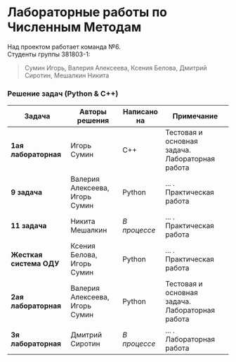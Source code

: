Лабораторные работы по Численным Методам
========

Над проектом работает команда №6.  
Студенты группы 381803-1:  
> Сумин Игорь, Валерия Алексеева, Ксения Белова, Дмитрий Сиротин, Мешалкин Никита

### Решение задач (Python & C++)

| Задача | Авторы решения | Написано на | Примечание |
|---| ----- | -------- |-----|
|**1ая лабораторная**| Игорь Сумин | C++ | Тестовая и основная задача. Лабораторная работа|
|**9 задача**| Валерия Алексеева, Игорь Сумин | Python | ... . Практическая работа |
|**11 задача**| Никита Мешалкин | *В процессе* | ... . Практическая работа |
|**Жесткая система ОДУ**| Ксения Белова, Игорь Сумин | Python | ... . Практическая работа |
|**2ая лабораторная**| Валерия Алексеева, Игорь Сумин | Python | Тестовая и основная задача. Лабораторная работа|
|**3я лабораторная**| Дмитрий Сиротин | *В процессе* | ... . Лабораторная работа |